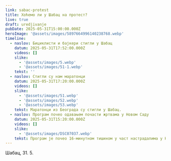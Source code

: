 ```yaml
---
link: sabac-protest
title: Хоћемо ли у Шабац на протест?
live: true
draft: uredjivanje
pubDate: 2025-05-31T15:00:00.000Z
heroImage: '@assets/images/5897664996140238768.webp'
timeline:
  - naslov: Бициклисти и бајкери стигли у Шабац
    datum: 2025-05-31T17:52:00.000Z
    videos: []
    slike:
      - '@assets/images/5.webp'
      - '@assets/images/51-1.webp'
    tekst: ''
  - naslov: Стигли су нам маратонци
    datum: 2025-05-31T17:20:00.000Z
    videos: []
    slike:
      - '@assets/images/51.webp'
      - '@assets/images/52.webp'
      - '@assets/images/53.webp'
    tekst: Маратонци из Београда су стигли у Шабац.
  - naslov: Програм почео одавањем почасти жртвама у Новом Саду
    datum: 2025-05-31T15:20:00.000Z
    videos: []
    slike:
      - '@assets/images/DSC07037.webp'
    tekst: Програм је почео 16-минутном тишином у част настрадалима у Новом Саду. Након тога, Шабачки хор је отпевао Химну Србије.
---
```

Шабац, 31. 5.
